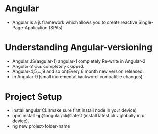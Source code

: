 # Angular
- Angular is a js framework which allows you to create reactive Single-Page-Application.(SPAs)

# Understanding Angular-versioning
- Angular JS(angular-1) angular-1 completely Re-write in Angular-2
- Angular-3 was completely skipped.
- Angular-4,5,...,9 and so on(Every 6 month new version released.
- in Angular-9 (small incremental,backword-compatible changes).

# Project Setup
- install angular CLI(make sure first install node in your device)
- npm install -g @angular/cli@latest (install latest cli v globally in ur device).
- ng new project-folder-name
